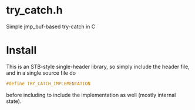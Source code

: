 # try_catch.h
Simple jmp_buf-based try-catch in C

# Install
This is an STB-style single-header library, so simply include the header file, and in a single source file do
```c
#define TRY_CATCH_IMPLEMENTATION
```
before including to include the implementation as well (mostly internal state).
